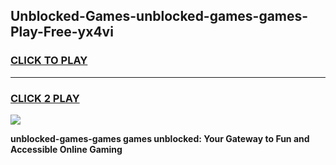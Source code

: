 
## Unblocked-Games-unblocked-games-games-Play-Free-yx4vi
<h3>
<a href="https://premium76.site?title=unblocked-games-games&ref=18A1">CLICK TO PLAY</a></h3>
<hr>

<h3>
<a href="https://premium76.site?title=unblocked-games-games&ref=18A1">CLICK 2 PLAY</a>
  
</h3>

<a href="https://premium76.site?title=unblocked-games-games&ref=18A1"><img src="https://clearcache.store/games.png"></a>


**unblocked-games-games games unblocked: Your Gateway to Fun and Accessible Online Gaming**
